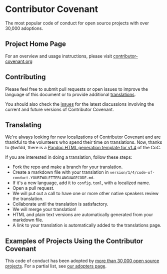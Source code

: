 Contributor Covenant
====================

The most popular code of conduct for open source projects with over 30,000 adoptions.

## Project Home Page

For an overview and usage instructions, please visit [contributor-covenant.org](http://contributor-covenant.org/)

## Contributing

Please feel free to submit pull requests or open issues to improve the language
of this document or to provide additional [translations](http://contributor-covenant.org/version/1/3/0/i18n/).

You should also check the [issues](https://github.com/ContributorCovenant/contributor_covenant/issues)
for the latest discussions involving the current and future versions of Contributor Covenant.

## Translating

We're always looking for new localizations of Contributor Covenant and are thankful to the volunteers who spend their time on translations. Now, thanks to @wfdd, there is a [Pandoc HTML generation template for v1.4](version/1/4/.index-template.html) of the CoC.

If you are interested in doing a translation, follow these steps:

* Fork the repo and make a branch for your translation.
* Create a markdown file with your translation in `version/1/4/code-of-conduct.YOURTWOLETTERLANGUAGECODE.md`.
* If it's a new language, add it to `config.toml`, with a localized name.
* Open a pull request.
* We will put out a call to have one or more other native speakers review the translation.
* Collaborate until the translation is satisfactory.
* We will merge your translation!
* HTML and plain text versions are automatically generated from your markdown file.
* A link to your translation is automatically added to the translations page.

## Examples of Projects Using the Contributor Covenant

This code of conduct has been adopted by [more than 30,000 open source projects](https://github.com/search?l=&q=%22This+Code+of+Conduct+is+adapted+from+the+%5BContributor+Covenant%5D%22+path%3A%22%2F%22+fork%3Afalse&ref=advsearch&type=Code&utf8=✓). For a partial list, see [our adopters page](http://contributor-covenant.org/adopters/).

